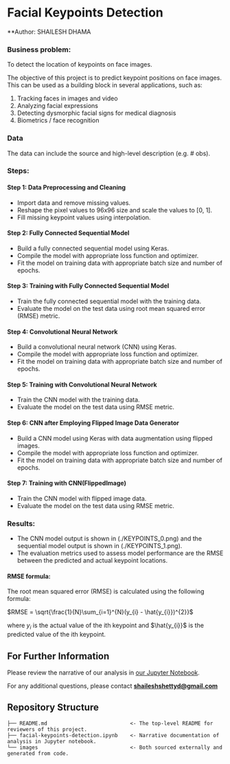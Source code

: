 # Facial Keypoints Detection

**Author: SHAILESH DHAMA

### Business problem:
To detect the location of keypoints on face images.

The objective of this project is to predict keypoint positions on face images. This can be used as a building block in several applications, such as:

1. Tracking faces in images and video
2. Analyzing facial expressions
3. Detecting dysmorphic facial signs for medical diagnosis
4. Biometrics / face recognition

### Data
The data can include the source and high-level description (e.g. # obs).

### Steps:

#### Step 1: Data Preprocessing and Cleaning
- Import data and remove missing values.
- Reshape the pixel values to 96x96 size and scale the values to [0, 1].
- Fill missing keypoint values using interpolation.

#### Step 2: Fully Connected Sequential Model
- Build a fully connected sequential model using Keras.
- Compile the model with appropriate loss function and optimizer.
- Fit the model on training data with appropriate batch size and number of epochs.

#### Step 3: Training with Fully Connected Sequential Model
- Train the fully connected sequential model with the training data.
- Evaluate the model on the test data using root mean squared error (RMSE) metric.

#### Step 4: Convolutional Neural Network
- Build a convolutional neural network (CNN) using Keras.
- Compile the model with appropriate loss function and optimizer.
- Fit the model on training data with appropriate batch size and number of epochs.

#### Step 5: Training with Convolutional Neural Network
- Train the CNN model with the training data.
- Evaluate the model on the test data using RMSE metric.

#### Step 6: CNN after Employing Flipped Image Data Generator
- Build a CNN model using Keras with data augmentation using flipped images.
- Compile the model with appropriate loss function and optimizer.
- Fit the model on training data with appropriate batch size and number of epochs.

#### Step 7: Training with CNN(FlippedImage)
- Train the CNN model with flipped image data.
- Evaluate the model on the test data using RMSE metric.

### Results:
- The CNN model output is shown in (./KEYPOINTS_0.png) and the sequential model output is shown in (./KEYPOINTS_1.png).
- The evaluation metrics used to assess model performance are the RMSE between the predicted and actual keypoint locations.

#### RMSE formula:
The root mean squared error (RMSE) is calculated using the following formula:

$RMSE = \sqrt{\frac{1}{N}\sum_{i=1}^{N}(y_{i} - \hat{y_{i}})^{2}}$

where $y_{i}$ is the actual value of the ith keypoint and $\hat{y_{i}}$ is the predicted value of the ith keypoint.

## For Further Information

Please review the narrative of our analysis in [our Jupyter Notebook](./facial-keypoints-detection.ipynb).

For any additional questions, please contact **shaileshshettyd@gmail.com**

## Repository Structure

```
├── README.md                           <- The top-level README for reviewers of this project.
├── facial-keypoints-detection.ipynb    <- Narrative documentation of analysis in Jupyter notebook.
└── images                              <- Both sourced externally and generated from code.
```
